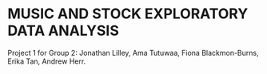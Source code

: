 # MUSIC AND STOCK EXPLORATORY DATA ANALYSIS
Project 1 for Group 2: Jonathan Lilley, Ama Tutuwaa, Fiona Blackmon-Burns, Erika Tan, Andrew Herr.



